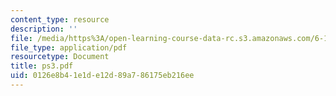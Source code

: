 ```yaml
---
content_type: resource
description: ''
file: /media/https%3A/open-learning-course-data-rc.s3.amazonaws.com/6-152j-micro-nano-processing-technology-fall-2005/0126e8b41e1de12d89a786175eb216ee_ps3.pdf
file_type: application/pdf
resourcetype: Document
title: ps3.pdf
uid: 0126e8b4-1e1d-e12d-89a7-86175eb216ee
---
```

